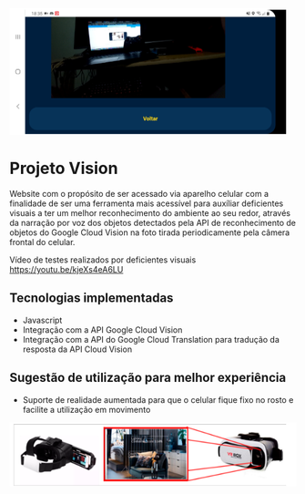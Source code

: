 ![Application Preview](docs/imagem_funcionamento.png)

# Projeto Vision

Website com o propósito de ser acessado via aparelho celular com a finalidade de ser uma ferramenta mais acessível para auxíliar deficientes visuais a ter um melhor reconhecimento do ambiente ao seu redor, através da 
narração por voz dos objetos detectados pela API de reconhecimento de objetos do Google Cloud Vision na foto tirada periodicamente pela câmera frontal do celular.

Vídeo de testes realizados por deficientes visuais
https://youtu.be/kjeXs4eA6LU

## Tecnologias implementadas

- Javascript
- Integração com a API Google Cloud Vision
- Integração com a API do Google Cloud Translation para tradução da resposta da API Cloud Vision


## Sugestão de utilização para melhor experiência

- Suporte de realidade aumentada para que o celular fique fixo no rosto e facilite a utilização em movimento

![Application sugestion](docs/imagem_suporte.png)


